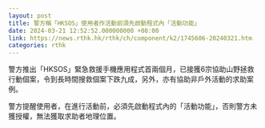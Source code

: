 ```yaml
---
layout: post
title: 警方稱「HKSOS」使用者作活動前須先啟動程式內「活動功能」
date: 2024-03-21 12:52:52.000000000 +08:00
link: https://news.rthk.hk/rthk/ch/component/k2/1745606-20240321.htm
categories: rthk
---
```


警方推出「HKSOS」緊急救援手機應用程式首兩個月，已接獲6宗協助山野拯救行動個案，令到長時間搜救個案下跌九成，另外，亦有協助非戶外活動的求助案例。

警方提醒使用者，﻿在進行活動前，必須先啟動程式內的「活動功能」，否則警方未獲授權，無法獲取求助者地理位置。
